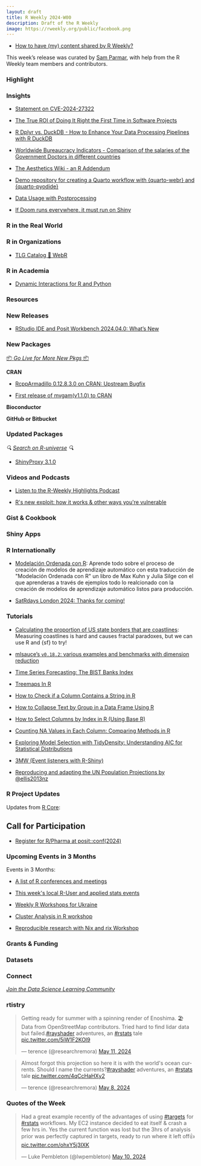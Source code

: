 ```yaml
---
layout: draft
title: R Weekly 2024-W00
description: Draft of the R Weekly
image: https://rweekly.org/public/facebook.png
---
```



+ [How to have (my) content shared by R Weekly?](https://github.com/rweekly/rweekly.org#how-to-have-my-content-shared-by-r-weekly)

This week’s release was curated by [Sam Parmar](https://www.github.com/parmsam), with help from the R Weekly team members and contributors.



### Highlight



### Insights

+ [Statement on CVE-2024-27322](https://blog.r-project.org/2024/05/10/statement-on-cve-2024-27322/)

+ [The True ROI of Doing It Right the First Time in Software Projects ](https://www.appsilon.com/post/do-it-right-the-first-time)

+ [R Dplyr vs. DuckDB - How to Enhance Your Data Processing Pipelines with R DuckDB](https://www.appsilon.com/post/r-dplyr-vs-duckdb)

+ [Worldwide Bureaucracy Indicators - Comparison of the salaries of the Government Doctors in different countries](https://aditya-dahiya.github.io/projects_presentations/data_vizs/tidy_wbi.html#government-salaries-doctors-vs.-nurses)

+ [The Aesthetics Wiki - an R Addendum](https://www.rostrum.blog/posts/2024-05-08-aesthetic/)

+ [Demo repository for creating a Quarto workflow with {quarto-webr} and {quarto-pyodide}](https://github.com/coatless-quarto/quarto-webr-pyodide-demo)

+ [Data Usage with Postprocessing](https://blog.aml4td.org/posts/data-usage-for-postprocessors/)

+ [If Doom runs everywhere, it must run on Shiny](https://pacha.dev/blog/2024/05/10/index.html)

### R in the Real World

### R in Organizations

+ [TLG Catalog 🤝 WebR](https://pharmaverse.github.io/blog/posts/2024-05-08_tlg_catalog_webr/tlg_catalog_webr.html)

### R in Academia

+ [Dynamic Interactions for R and Python](https://talks.thecoatlessprofessor.com/stats352-guest-lectures-on-dynamic-interactions-wasm/day01a-wasm.html#/title-slide)

### Resources


### New Releases

+ [RStudio IDE and Posit Workbench 2024.04.0: What’s New](https://posit.co/blog/rstudio-2024-04-0-whats-new/)

### New Packages

<p class="added-hostname"><a href="https://rweekly.org/live" target="_blank" class="externalLink">📦 <i>Go Live for More New Pkgs</i> 📦</a></p>


**CRAN**

+ [RcppArmadillo 0.12.8.3.0 on CRAN: Upstream Bugfix](http://dirk.eddelbuettel.com/blog/2024/05/08#rcpparmadillo_0.12.8.3.0)

+ [First release of mvgam(v1.1.0) to CRAN](https://ecogambler.netlify.app/blog/mvgam-on-cran/)

**Bioconductor**



**GitHub or Bitbucket**



### Updated Packages

<i>🔍 [Search on R-universe](https://r-universe.dev/search/) 🔍</i>

+ [ShinyProxy 3.1.0](https://www.openanalytics.eu/blog/2024/05/07/shinyproxy-3.1.0/)

### Videos and Podcasts

+ [Listen to the R-Weekly Highlights Podcast](https://serve.podhome.fm/r-weekly-highlights)

+ [R's new exploit: how it works & other ways you're vulnerable](https://www.youtube.com/watch?v=WGvXEi4nG5k)


### Gist & Cookbook



### Shiny Apps



### R Internationally

+ [Modelación Ordenada con R](https://davidrsch.github.io/TMwRes/): Aprende todo sobre el proceso de creación de modelos de aprendizaje automático con esta traducción de "Modelación Ordenada con R" un libro de Max Kuhn y Julia Silge con el que aprenderas a través de ejemplos todo lo realcionado con la creación de modelos de aprendizaje automático listos para producción.

+ [SatRdays London 2024: Thanks for coming!](https://www.jumpingrivers.com/blog/satrdays-london-2024-thanks-for-coming-r-conference/)


### Tutorials

- [Calculating the proportion of US state borders that are coastlines](https://www.andrewheiss.com/blog/2024/05/08/coastline-to-border-proportions/): Measuring coastlines is hard and causes fractal paradoxes, but we can use R and {sf} to try!

+ [mlsauce’s `v0.18.2`: various examples and benchmarks with dimension reduction](https://thierrymoudiki.github.io/blog/2024/05/06/python/r/lsboost/lsboost-feature-reduction)

+ [Time Series Forecasting: The BIST Banks Index](https://datageeek.com/2024/05/08/time-series-forecasting-the-bist-banks-index/)

+ [Treemaps In R](https://www.codingthepast.com/2024/05/09/Treemaps-in-R.html)

+ [How to Check if a Column Contains a String in R](https://www.spsanderson.com/steveondata/posts/2024-05-10/)
+ [How to Collapse Text by Group in a Data Frame Using R](https://www.spsanderson.com/steveondata/posts/2024-05-09/)
+ [How to Select Columns by Index in R (Using Base R)](https://www.spsanderson.com/steveondata/posts/2024-05-08/)
+ [Counting NA Values in Each Column: Comparing Methods in R](https://www.spsanderson.com/steveondata/posts/2024-05-07/)
+ [Exploring Model Selection with TidyDensity: Understanding AIC for Statistical Distributions](https://www.spsanderson.com/steveondata/posts/2024-05-06/)
+ [3MW (Event listeners with R-Shiny)](https://3mw.albert-rapp.de/p/r-shiny-events)

+ [Reproducing and adapting the UN Population Projections by @ellis2013nz](https://freerangestats.info/blog/2024/05/05/pop-projections)


<!--<div class="post-more-begin></div><div class="post-more-end"></div>-->

### R Project Updates

Updates from [R Core](http://developer.r-project.org/blosxom.cgi/R-devel/NEWS):

## Call for Participation

+ [Register for R/Pharma at posit::conf(2024)](https://posit.co/blog/register-for-r-pharma-at-posit-conf-2024/)

### Upcoming Events in 3 Months

Events in 3 Months:


+ [A list of R conferences and meetings](https://jumpingrivers.github.io/meetingsR/events.html)

+ [This week's local R-User and applied stats events](https://community.rstudio.com/c/irl)

+ [Weekly R Workshops for Ukraine](https://sites.google.com/view/dariia-mykhailyshyna/main/r-workshops-for-ukraine)

+ [Cluster Analysis in R workshop](https://r-posts.com/cluster-analysis-in-r-workshop/)

+ [Reproducible research with Nix and rix Workshop](https://www.leibniz-openscience.de/event/los-workshop-reproducible-research-with-nix-and-rix/)

### Grants & Funding


### Datasets


### Connect

<i>[Join the Data Science Learning Community](https://DSLC.io/)</i>

### rtistry

<blockquote class="twitter-tweet"><p lang="en" dir="ltr">Getting ready for summer with a spinning render of Enoshima. 🏖️ Data from OpenStreetMap contributors. Tried hard to find lidar data but failed.<a href="https://twitter.com/hashtag/rayshader?src=hash&amp;ref_src=twsrc%5Etfw">#rayshader</a> adventures, an <a href="https://twitter.com/hashtag/rstats?src=hash&amp;ref_src=twsrc%5Etfw">#rstats</a> tale <a href="https://t.co/5iW1F2KOl9">pic.twitter.com/5iW1F2KOl9</a></p>&mdash; terence (@researchremora) <a href="https://twitter.com/researchremora/status/1789095941628129633?ref_src=twsrc%5Etfw">May 11, 2024</a></blockquote> <script async src="https://platform.twitter.com/widgets.js" charset="utf-8"></script>

<blockquote class="twitter-tweet"><p lang="en" dir="ltr">Almost forgot this projection so here it is with the world&#39;s ocean currents. Should I name the currents?<a href="https://twitter.com/hashtag/rayshader?src=hash&amp;ref_src=twsrc%5Etfw">#rayshader</a> adventures, an <a href="https://twitter.com/hashtag/rstats?src=hash&amp;ref_src=twsrc%5Etfw">#rstats</a> tale <a href="https://t.co/4qCcHaHXy2">pic.twitter.com/4qCcHaHXy2</a></p>&mdash; terence (@researchremora) <a href="https://twitter.com/researchremora/status/1788201962271347063?ref_src=twsrc%5Etfw">May 8, 2024</a></blockquote> <script async src="https://platform.twitter.com/widgets.js" charset="utf-8"></script>

### Quotes of the Week

<blockquote class="twitter-tweet"><p lang="en" dir="ltr">Had a great example recently of the advantages of using <a href="https://twitter.com/hashtag/targets?src=hash&amp;ref_src=twsrc%5Etfw">#targets</a> for <a href="https://twitter.com/hashtag/rstats?src=hash&amp;ref_src=twsrc%5Etfw">#rstats</a> workflows. My EC2 instance decided to eat itself &amp; crash a few hrs in. Yes the current function was lost but the 3hrs of analysis prior was perfectly captured in targets, ready to run where it left off👍 <a href="https://t.co/ohxY5j3IXK">pic.twitter.com/ohxY5j3IXK</a></p>&mdash; Luke Pembleton (@lwpembleton) <a href="https://twitter.com/lwpembleton/status/1788983056264753589?ref_src=twsrc%5Etfw">May 10, 2024</a></blockquote> <script async src="https://platform.twitter.com/widgets.js" charset="utf-8"></script>